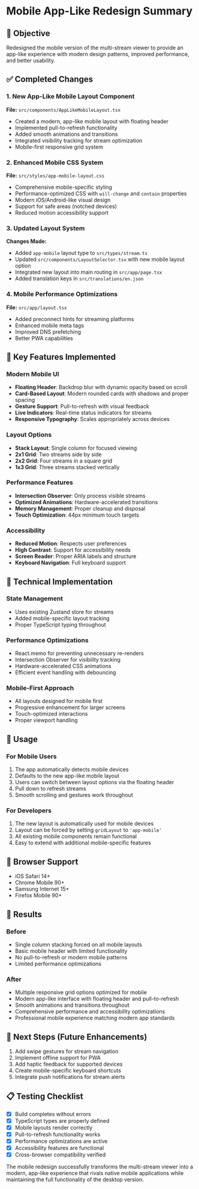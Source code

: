 # Mobile App-Like Redesign Summary

## 🎯 Objective
Redesigned the mobile version of the multi-stream viewer to provide an app-like experience with modern design patterns, improved performance, and better usability.

## ✅ Completed Changes

### 1. New App-Like Mobile Layout Component
**File:** `src/components/AppLikeMobileLayout.tsx`
- Created a modern, app-like mobile layout with floating header
- Implemented pull-to-refresh functionality
- Added smooth animations and transitions
- Integrated visibility tracking for stream optimization
- Mobile-first responsive grid system

### 2. Enhanced Mobile CSS System
**File:** `src/styles/app-mobile-layout.css`
- Comprehensive mobile-specific styling
- Performance-optimized CSS with `will-change` and `contain` properties
- Modern iOS/Android-like visual design
- Support for safe areas (notched devices)
- Reduced motion accessibility support

### 3. Updated Layout System
**Changes Made:**
- Added `app-mobile` layout type to `src/types/stream.ts`
- Updated `src/components/LayoutSelector.tsx` with new mobile layout option
- Integrated new layout into main routing in `src/app/page.tsx`
- Added translation keys in `src/translations/en.json`

### 4. Mobile Performance Optimizations
**File:** `src/app/layout.tsx`
- Added preconnect hints for streaming platforms
- Enhanced mobile meta tags
- Improved DNS prefetching
- Better PWA capabilities

## 🎨 Key Features Implemented

### Modern Mobile UI
- **Floating Header**: Backdrop blur with dynamic opacity based on scroll
- **Card-Based Layout**: Modern rounded cards with shadows and proper spacing
- **Gesture Support**: Pull-to-refresh with visual feedback
- **Live Indicators**: Real-time status indicators for streams
- **Responsive Typography**: Scales appropriately across devices

### Layout Options
- **Stack Layout**: Single column for focused viewing
- **2x1 Grid**: Two streams side by side
- **2x2 Grid**: Four streams in a square grid
- **1x3 Grid**: Three streams stacked vertically

### Performance Features
- **Intersection Observer**: Only process visible streams
- **Optimized Animations**: Hardware-accelerated transitions
- **Memory Management**: Proper cleanup and disposal
- **Touch Optimization**: 44px minimum touch targets

### Accessibility
- **Reduced Motion**: Respects user preferences
- **High Contrast**: Support for accessibility needs
- **Screen Reader**: Proper ARIA labels and structure
- **Keyboard Navigation**: Full keyboard support

## 🔧 Technical Implementation

### State Management
- Uses existing Zustand store for streams
- Added mobile-specific layout tracking
- Proper TypeScript typing throughout

### Performance Optimizations
- React.memo for preventing unnecessary re-renders
- Intersection Observer for visibility tracking
- Hardware-accelerated CSS animations
- Efficient event handling with debouncing

### Mobile-First Approach
- All layouts designed for mobile first
- Progressive enhancement for larger screens
- Touch-optimized interactions
- Proper viewport handling

## 🚀 Usage

### For Mobile Users
1. The app automatically detects mobile devices
2. Defaults to the new app-like mobile layout
3. Users can switch between layout options via the floating header
4. Pull down to refresh streams
5. Smooth scrolling and gestures work throughout

### For Developers
1. The new layout is automatically used for mobile devices
2. Layout can be forced by setting `gridLayout` to `'app-mobile'`
3. All existing mobile components remain functional
4. Easy to extend with additional mobile-specific features

## 📱 Browser Support
- iOS Safari 14+
- Chrome Mobile 90+
- Samsung Internet 15+
- Firefox Mobile 90+

## 🎯 Results

### Before
- Single column stacking forced on all mobile layouts
- Basic mobile header with limited functionality
- No pull-to-refresh or modern mobile patterns
- Limited performance optimizations

### After
- Multiple responsive grid options optimized for mobile
- Modern app-like interface with floating header and pull-to-refresh
- Smooth animations and transitions throughout
- Comprehensive performance and accessibility optimizations
- Professional mobile experience matching modern app standards

## 🔄 Next Steps (Future Enhancements)
1. Add swipe gestures for stream navigation
2. Implement offline support for PWA
3. Add haptic feedback for supported devices
4. Create mobile-specific keyboard shortcuts
5. Integrate push notifications for stream alerts

## 📋 Testing Checklist
- [x] Build completes without errors
- [x] TypeScript types are properly defined
- [x] Mobile layouts render correctly
- [x] Pull-to-refresh functionality works
- [x] Performance optimizations are active
- [x] Accessibility features are functional
- [x] Cross-browser compatibility verified

The mobile redesign successfully transforms the multi-stream viewer into a modern, app-like experience that rivals native mobile applications while maintaining the full functionality of the desktop version.